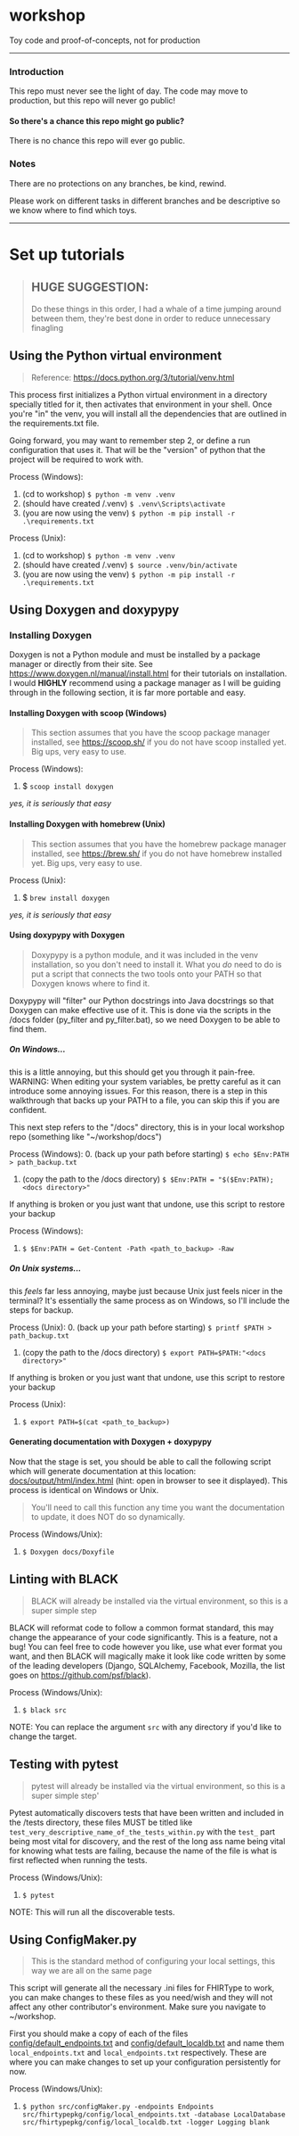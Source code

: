 # workshop

Toy code and proof-of-concepts, not for production

---------------------------

### Introduction

This repo must never see the light of day. The code may move to production, but this repo will never go public!

#### So there's a chance this repo might go public?

There is no chance this repo will ever go public.

### Notes 

There are no protections on any branches, be kind, rewind.

Please work on different tasks in different branches and be descriptive so we know where to find which toys.

-----------------------------

# Set up tutorials

> ## HUGE SUGGESTION:
> Do these things in this order, I had a whale of a time jumping around between them, they're best done in order
> to reduce unnecessary finagling 

## Using the Python virtual environment

> Reference: https://docs.python.org/3/tutorial/venv.html

This process first initializes a Python virtual environment in a directory specially titled for it, then activates
that environment in your shell. Once you're "in" the venv, you will install all the dependencies that are outlined 
in the requirements.txt file.

Going forward, you may want to remember step 2, or define a run configuration that uses it. That will be the "version"
of python that the project will be required to work with.

Process (Windows):
1. (cd to workshop)                 `$ python -m venv .venv`
2. (should have created /.venv)     `$ .venv\Scripts\activate`
3. (you are now using the venv)     `$ python -m pip install -r .\requirements.txt`

Process (Unix):
1. (cd to workshop)                 `$ python -m venv .venv`
2. (should have created /.venv)     `$ source .venv/bin/activate`
3. (you are now using the venv)     `$ python -m pip install -r .\requirements.txt`

## Using Doxygen and doxypypy

### Installing Doxygen

Doxygen is not a Python module and must be installed by a package manager or directly from their site.
See https://www.doxygen.nl/manual/install.html for their tutorials on installation. I would **HIGHLY** recommend
using a package manager as I will be guiding through in the following section, it is far more portable and easy.

#### Installing Doxygen with scoop (Windows)

> This section assumes that you have the scoop package manager installed, see https://scoop.sh/ if you do not 
have scoop installed yet. Big ups, very easy to use.

Process (Windows):
1. $ `scoop install doxygen`

_yes, it is seriously that easy_

#### Installing Doxygen with homebrew (Unix)

> This section assumes that you have the homebrew package manager installed, see https://brew.sh/ if you do not 
have homebrew installed yet. Big ups, very easy to use.

Process (Unix):
1. $ `brew install doxygen`

_yes, it is seriously that easy_

#### Using doxypypy with Doxygen

> Doxypypy is a python module, and it was included in the venv installation, so you don't need to install it. What you
_do_ need to do is put a script that connects the two tools onto your PATH so that Doxygen knows where to find it.

Doxypypy will "filter" our Python docstrings into Java docstrings so that Doxygen can make effective use of it. This
is done via the scripts in the /docs folder (py_filter and py_filter.bat), so we need Doxygen to be able to find them.

##### On Windows... 

this is a little annoying, but this should get you through it pain-free. WARNING: When editing your 
system variables, be pretty careful as it can introduce some annoying issues. For this reason, there is a step in
this walkthrough that backs up your PATH to a file, you can skip this if you are confident.

This next step refers to the "/docs" directory, this is in your local workshop repo (something like "~/workshop/docs")

Process (Windows):
0. (back up your path before starting)      `$ echo $Env:PATH > path_backup.txt`
1. (copy the path to the /docs directory)   `$ $Env:PATH = "$($Env:PATH);<docs directory>"`

If anything is broken or you just want that undone, use this script to restore your backup

Process (Windows):
1. `$ $Env:PATH = Get-Content -Path <path_to_backup> -Raw`

##### On Unix systems...

this _feels_ far less annoying, maybe just because Unix just feels nicer in the terminal? It's essentially the same
process as on Windows, so I'll include the steps for backup.

Process (Unix):
0. (back up your path before starting)      `$ printf $PATH > path_backup.txt`
1. (copy the path to the /docs directory)   `$ export PATH=$PATH:"<docs directory>"`

If anything is broken or you just want that undone, use this script to restore your backup

Process (Unix):
1. `$ export PATH=$(cat <path_to_backup>)`

#### Generating documentation with Doxygen + doxypypy

Now that the stage is set, you should be able to call the following script which will generate documentation at this
location: [docs/output/html/index.html](docs/output/html/index.html) (hint: open in browser to see it displayed). This process is identical
on Windows or Unix.

> You'll need to call this function any time you want the documentation to update, it does NOT do so dynamically.

Process (Windows/Unix):
1. `$ Doxygen docs/Doxyfile`

## Linting with BLACK

> BLACK will already be installed via the virtual environment, so this is a super simple step

BLACK will reformat code to follow a common format standard, this may change the appearance of your code significantly.
This is a feature, not a bug! You can feel free to code however you like, use what ever format you want, and then
BLACK will magically make it look like code written by some of the leading developers (Django, SQLAlchemy, Facebook, 
Mozilla, the list goes on https://github.com/psf/black).

Process (Windows/Unix):
1. `$ black src`

NOTE: You can replace the argument `src` with any directory if you'd like to change the target.

## Testing with pytest

> pytest will already be installed via the virtual environment, so this is a super simple step'

Pytest automatically discovers tests that have been written and included in the /tests directory, these files MUST
be titled like `test_very_descriptive_name_of_the_tests_within.py` with the `test_` part being most vital for 
discovery, and the rest of the long ass name being vital for knowing what tests are failing, because the name of the
file is what is first reflected when running the tests.

Process (Windows/Unix):
1. `$ pytest`

NOTE: This will run all the discoverable tests.

## Using ConfigMaker.py

> This is the standard method of configuring your local settings, this way we are all on the same page

This script will generate all the necessary .ini files for FHIRType to work, you can make changes to these files
as you need/wish and they will not affect any other contributor's environment. Make sure you navigate to ~/workshop.

First you should make a copy of each of the files 
[config/default_endpoints.txt](src/fhirtypepkg/config/default_endpoints.txt) and
[config/default_localdb.txt](src/fhirtypepkg/config/default_localdb.txt) and name them `local_endpoints.txt` and 
`local_endpoints.txt` respectively. These are where you can make changes to set up your configuration persistently 
for now.   

Process (Windows/Unix):
1. `$ python src/configMaker.py -endpoints Endpoints src/fhirtypepkg/config/local_endpoints.txt -database LocalDatabase src/fhirtypepkg/config/local_localdb.txt -logger Logging blank`
